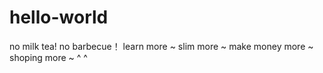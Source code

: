 # hello-world
no milk tea!
no barbecue！
learn more ~ 
slim more ~
make money more ~
shoping more ~ ^ ^

